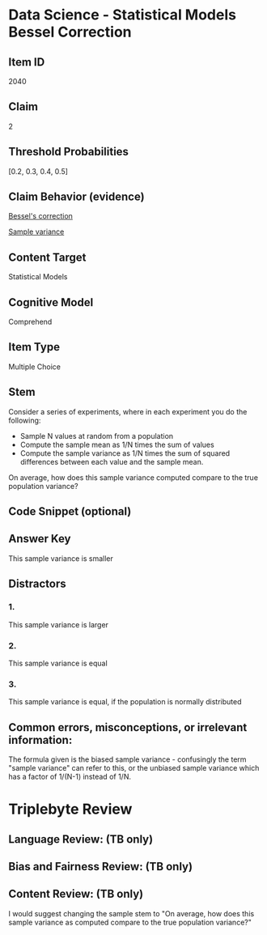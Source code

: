 # Data Science - Statistical Models Bessel Correction

## Item ID
2040

## Claim
2

## Threshold Probabilities
[0.2, 0.3, 0.4, 0.5]

## Claim Behavior (evidence)
[Bessel's correction](https://en.wikipedia.org/wiki/Bessel%27s_correction)

[Sample variance](https://en.wikipedia.org/wiki/Variance#Sample_variance)

## Content Target
Statistical Models

## Cognitive Model
Comprehend

## Item Type
Multiple Choice

## Stem
Consider a series of experiments, where in each experiment you do the following:

- Sample N values at random from a population
- Compute the sample mean as 1/N times the sum of values
- Compute the sample variance as 1/N times the sum of squared differences between each value and the sample mean.

On average, how does this sample variance computed compare to the true population variance?

## Code Snippet (optional)

## Answer Key
This sample variance is smaller

## Distractors
### 1.
This sample variance is larger

### 2.
This sample variance is equal

### 3.
This sample variance is equal, if the population is normally distributed 

## Common errors, misconceptions, or irrelevant information:
The formula given is the biased sample variance - confusingly the term "sample variance" can refer to this, or the unbiased sample variance which has a factor of 1/(N-1) instead of 1/N. 

# Triplebyte Review

## Language Review: (TB only)

## Bias and Fairness Review: (TB only)

## Content Review: (TB only)
I would suggest changing the sample stem to "On average, how does this sample variance as computed compare to the true population variance?"
